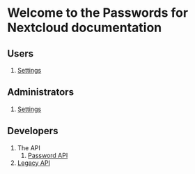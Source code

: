 # Welcome to the Passwords for Nextcloud documentation

## Users
1. [Settings](users/Personal-Settings.md)

## Administrators
1. [Settings](administrators/Administrative-Settings.md)

## Developers
1. The API
   1. [Password API](developers/api/Password-Api.md)
2. [Legacy API](developers/api/Legacy-Api.md)